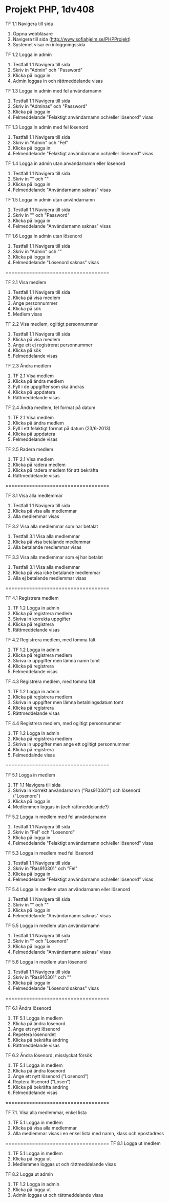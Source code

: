Projekt PHP, 1dv408
===================================

TF 1.1 Navigera till sida
1. Öppna webbläsare
2. Navigera till sida (http://www.sofiahjelm.se/PHPProjekt)
3. Systemet visar en inloggningssida

TF 1.2 Logga in admin	
1. Testfall 1.1 Navigera till sida
2. Skriv in "Admin" och "Password"
3. Klicka på logga in
4. Admin loggas in och rättmeddelande visas

TF 1.3 Logga in admin med fel användarnamn	
1. Testfall 1.1 Navigera till sida
2. Skriv in "Adminas" och "Password"
3. Klicka på logga in
4. Felmeddelande "Felaktigt användarnamn och/eller lösenord" visas

TF 1.3 Logga in admin med fel lösenord	
1. Testfall 1.1 Navigera till sida
2. Skriv in "Admin" och "Fel"
3. Klicka på logga in
4. Felmeddelande "Felaktigt användarnamn och/eller lösenord" visas

TF 1.4 Logga in admin utan användarnamn	eller lösenord
1. Testfall 1.1 Navigera till sida
2. Skriv in "" och ""
3. Klicka på logga in
4. Felmeddelande "Användarnamn saknas" visas

TF 1.5 Logga in admin utan användarnamn	
1. Testfall 1.1 Navigera till sida
2. Skriv in "" och "Password"
3. Klicka på logga in
4. Felmeddelande "Användarnamn saknas" visas

TF 1.6 Logga in admin utan lösenord	
1. Testfall 1.1 Navigera till sida
2. Skriv in "Admin" och ""
3. Klicka på logga in
4. Felmeddelande "Lösenord saknas" visas

===================================

TF 2.1 Visa medlem
1. Testfall 1.1 Navigera till sida
2. Klicka på visa medlem
3. Ange personnummer
4. Klicka på sök
5. Medlem visas

TF 2.2 Visa medlem, ogiltigt personnummer
1. Testfall 1.1 Navigera till sida
2. Klicka på visa medlem
3. Ange ett ej registrerat personnummer
4. Klicka på sök
5. Felmeddelande visas

TF 2.3 Ändra medlem
1. TF 2.1 Visa medlem
2. Klicka på ändra medlem
3. Fyll i de uppgifter som ska ändras
4. Klicka på uppdatera
5. Rättmeddelande visas

TF 2.4 Ändra medlem, fel format på datum
1. TF 2.1 Visa medlem
2. Klicka på ändra medlem
3. Fyll i ett felaktigt format på datum (23/6-2013)
4. Klicka på uppdatera
5. Felmeddelande visas

TF 2.5 Radera medlem
1. TF 2.1 Visa medlem
2. Klicka på radera medlem
3. Klicka på radera medlem för att bekräfta
5. Rättmeddelande visas

===================================

TF 3.1 Visa alla medlemmar
1. Testfall 1.1 Navigera till sida
2. Klicka på visa alla medlemmar
3. Alla medlemmar visas

TF 3.2 Visa alla medlemmar som har betalat
1. Testfall 3.1 Visa alla medlemmar
2. Klicka på visa betalande medlemmar
3. Alla betalande medlemmar visas

TF 3.3 Visa alla medlemmar som ej har betalat
1. Testfall 3.1 Visa alla medlemmar
2. Klicka på visa icke betalande medlemmar
3. Alla ej betalande medlemmar visas

===================================

TF 4.1 Registrera medlem
1. TF 1.2 Logga in admin
2. Klicka på registrera medlem
3. Skriva in korrekta uppgifter
4. Klicka på registrera
5. Rättmeddelande visas

TF 4.2 Registrera medlem, med tomma fält
1. TF 1.2 Logga in admin
2. Klicka på registrera medlem
3. Skriva in uppgifter men lämna namn tomt
4. Klicka på registrera
5. Felmeddelande visas

TF 4.3 Registrera medlem, med tomma fält
1. TF 1.2 Logga in admin
2. Klicka på registrera medlem
3. Skriva in uppgifter men lämna betalningsdatum tomt
4. Klicka på registrera
5. Rättmeddelande visas

TF 4.4 Registrera medlem, med ogiltigt personnummer
1. TF 1.2 Logga in admin
2. Klicka på registrera medlem
3. Skriva in uppgifter men ange ett ogiltigt personnummer
4. Klicka på registrera
5. Felmeddalnde visas

===================================

TF 5.1 Logga in medlem
1. TF 1.1 Navigera till sida
2. Skriva in korrekt användarnamn ("Ras910301") och lösenord ("Losenord")
3. Klicka på logga in
4. Medlemmen loggas in (och rättmeddelande?)

TF 5.2 Logga in medlem med fel användarnamn	
1. Testfall 1.1 Navigera till sida
2. Skriv in "Fel" och "Losenord"
3. Klicka på logga in
4. Felmeddelande "Felaktigt användarnamn och/eller lösenord" visas

TF 5.3 Logga in medlem med fel lösenord	
1. Testfall 1.1 Navigera till sida
2. Skriv in "Ras910301" och "Fel"
3. Klicka på logga in
4. Felmeddelande "Felaktigt användarnamn och/eller lösenord" visas

TF 5.4 Logga in medlem utan användarnamn eller lösenord
1. Testfall 1.1 Navigera till sida
2. Skriv in "" och ""
3. Klicka på logga in
4. Felmeddelande "Användarnamn saknas" visas

TF 5.5 Logga in medlem utan användarnamn	
1. Testfall 1.1 Navigera till sida
2. Skriv in "" och "Losenord"
3. Klicka på logga in
4. Felmeddelande "Användarnamn saknas" visas

TF 5.6 Logga in medlem utan lösenord	
1. Testfall 1.1 Navigera till sida
2. Skriv in "Ras910301" och ""
3. Klicka på logga in
4. Felmeddelande "Lösenord saknas" visas

===================================

TF 6.1 Ändra lösenord
1. TF 5.1 Logga in medlem
2. Klicka på ändra lösenord
3. Ange ett nytt lösenord
4. Repetera lösenordet
5. Klicka på bekräfta ändring
6. Rättmeddelande visas

TF 6.2 Ändra lösenord, misslyckat försök
1. TF 5.1 Logga in medlem
2. Klicka på ändra lösenord
3. Ange ett nytt lösenord ("Losenord")
4. Reptera lösenord ("Losen")
5. Klicka på bekräfta ändring
6. Felmeddelande visas

===================================

TF 7.1. Visa alla medlemmar, enkel lista
1. TF 5.1 Logga in medlem
2. Klicka på visa alla medlemmar
3. Alla medlemmar visas i en enkel lista med namn, klass och epostadress

===================================
TF 8.1 Logga ut medlem
1. TF 5.1 Logga in medlem
2. Klicka på logga ut
3. Medlemmen loggas ut och rättmeddelande visas

TF 8.2 Logga ut admin
1. TF 1.2 Logga in admin
2. Klicka på logga ut
3. Admin loggas ut och rättmeddelande visas
